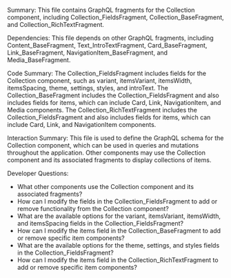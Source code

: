 Summary:
This file contains GraphQL fragments for the Collection component, including Collection_FieldsFragment, Collection_BaseFragment, and Collection_RichTextFragment.

Dependencies:
This file depends on other GraphQL fragments, including Content_BaseFragment, Text_IntroTextFragment, Card_BaseFragment, Link_BaseFragment, NavigationItem_BaseFragment, and Media_BaseFragment.

Code Summary:
The Collection_FieldsFragment includes fields for the Collection component, such as variant, itemsVariant, itemsWidth, itemsSpacing, theme, settings, styles, and introText. The Collection_BaseFragment includes the Collection_FieldsFragment and also includes fields for items, which can include Card, Link, NavigationItem, and Media components. The Collection_RichTextFragment includes the Collection_FieldsFragment and also includes fields for items, which can include Card, Link, and NavigationItem components.

Interaction Summary:
This file is used to define the GraphQL schema for the Collection component, which can be used in queries and mutations throughout the application. Other components may use the Collection component and its associated fragments to display collections of items.

Developer Questions:
- What other components use the Collection component and its associated fragments?
- How can I modify the fields in the Collection_FieldsFragment to add or remove functionality from the Collection component?
- What are the available options for the variant, itemsVariant, itemsWidth, and itemsSpacing fields in the Collection_FieldsFragment?
- How can I modify the items field in the Collection_BaseFragment to add or remove specific item components?
- What are the available options for the theme, settings, and styles fields in the Collection_FieldsFragment?
- How can I modify the items field in the Collection_RichTextFragment to add or remove specific item components?